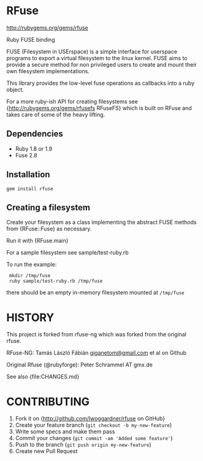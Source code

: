 RFuse
===============

http://rubygems.org/gems/rfuse

Ruby FUSE binding

FUSE (Filesystem in USErspace) is a simple interface for userspace programs to export a virtual filesystem to the linux kernel. FUSE aims to provide a secure method for non privileged users to create and mount their own filesystem implementations.

This library provides the low-level fuse operations as callbacks into a ruby object.

For a more ruby-ish API for creating filesystems see {http://rubygems.org/gems/rfusefs RFuseFS} which is built on RFuse and takes care of some of the heavy lifting.

Dependencies
--------------

 * Ruby 1.8 or 1.9
 * Fuse 2.8

Installation
---------------

    gem install rfuse

Creating a filesystem
---------------------------

Create your filesystem as a class implementing the abstract FUSE methods from {RFuse::Fuse} as necessary.

Run it with {RFuse.main}

For a sample filesystem see sample/test-ruby.rb

To run the example:

     mkdir /tmp/fuse
     ruby sample/test-ruby.rb /tmp/fuse

there should be an empty in-memory filesystem mounted at `/tmp/fuse`

HISTORY
======
This project is forked from rfuse-ng which was forked from the original rfuse.

RFuse-NG: Tamás László Fábián <giganetom@gmail.com> et al on Github

Original Rfuse (@rubyforge): Peter Schrammel AT gmx.de

See also {file:CHANGES.md}

CONTRIBUTING
============

1. Fork it on {http://github.com/lwoggardner/rfuse on GitHub}
2. Create your feature branch (`git checkout -b my-new-feature`)
3. Write some specs and make them pass
4. Commit your changes (`git commit -am 'Added some feature'`)
5. Push to the branch (`git push origin my-new-feature`)
6. Create new Pull Request
